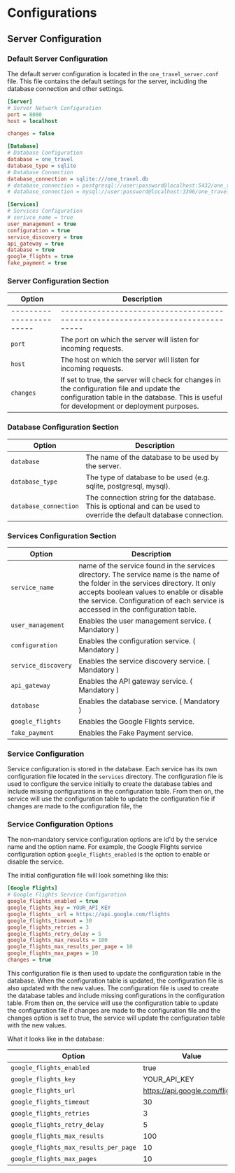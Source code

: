# Configurations

## Server Configuration

### Default Server Configuration

The default server configuration is located in the `one_travel_server.conf` file. This file contains the default settings for the server, including the database connection and other settings.

```ini
[Server]
# Server Network Configuration
port = 8080
host = localhost

changes = false

[Database]
# Database Configuration
database = one_travel
database_type = sqlite
# Database Connection
database_connection = sqlite:///one_travel.db
# database_connection = postgresql://user:password@localhost:5432/one_travel
# database_connection = mysql://user:password@localhost:3306/one_travel

[Services]
# Services Configuration
# serivce_name = true
user_management = true
configuration = true
service_discovery = true
api_gateway = true
database = true
google_flights = true
fake_payment = true


```

### Server Configuration Section

| Option                  | Description                                                                   |
| ----------------------- | ----------------------------------------------------------------------------- |
| ----------------------- | ----------------------------------------------------------------------------- |
| `port`                  | The port on which the server will listen for incoming requests.               |
| `host`                  | The host on which the server will listen for incoming requests.               |
| `changes`               | If set to true, the server will check for changes in the configuration file and update the configuration table in the database. This is useful for development or deployment purposes. |

### Database Configuration Section

| Option                | Description                                                                                                           |
| --------------------- | --------------------------------------------------------------------------------------------------------------------- |
| `database`            | The name of the database to be used by the server.                                                                    |
| `database_type`       | The type of database to be used (e.g. sqlite, postgresql, mysql).                                                     |
| `database_connection` | The connection string for the database. This is optional and can be used to override the default database connection. |

### Services Configuration Section

| Option              | Description                                                                                                                                                                                                                                                       |
| ------------------- | ----------------------------------------------------------------------------------------------------------------------------------------------------------------------------------------------------------------------------------------------------------------- |
| `service_name`      | name of the service found in the services directory. The service name is the name of the folder in the services directory. It only accepts boolean values to enable or disable the service. Configuration of each service is accessed in the configuration table. |
| `user_management`   | Enables the user management service. ( Mandatory )                                                                                                                                                                                                                  |
| `configuration`     | Enables the configuration service. ( Mandatory )                                                                                                                                                                                                                                |
| `service_discovery` | Enables the service discovery service. ( Mandatory )                                                                                                                                                                                                                           |
| `api_gateway`       | Enables the API gateway service. ( Mandatory )                                                                                                                                                                                                                                 |
| `database`          | Enables the database service. ( Mandatory )                                                                                                                                                                                                                                    |
| `google_flights`    | Enables the Google Flights service.                                                                                                                                                                                                                               |
| `fake_payment`      | Enables the Fake Payment service.                                                                                                                                                                                                                               |

### Service Configuration

Service configuration is stored in the database. Each service has its own configuration file located in the `services` directory. The configuration file is used to configure the service initially to create the database tables and include missing configurations in the configuration table. From then on, the service will use the configuration table to update the configuration file if changes are made to the configuration file, the 

### Service Configuration Options

The non-mandatory service configuration options are id'd by the service name and the option name. For example, the Google Flights service configuration option `google_flights_enabled` is the option to enable or disable the service.

The initial configuration file will look something like this:

``` ini
[Google Flights]
# Google Flights Service Configuration
google_flights_enabled = true
google_flights_key = YOUR_API_KEY
google_flights__url = https://api.google.com/flights
google_flights_timeout = 30
google_flights_retries = 3
google_flights_retry_delay = 5
google_flights_max_results = 100
google_flights_max_results_per_page = 10
google_flights_max_pages = 10
changes = true

```

This configuration file is then used to update the configuration table in the database. When the configuration table is updated, the configuration file is also updated with the new values. The configuration file is used to create the database tables and include missing configurations in the configuration table. From then on, the service will use the configuration table to update the configuration file if changes are made to the configuration file and the changes option is set to true, the service will update the configuration table with the new values.

What it looks like in the database:

| Option | Value |
| ------ | ----- |
| `google_flights_enabled` | true |
| `google_flights_key` | YOUR_API_KEY |
| `google_flights_url` | https://api.google.com/flights |
| `google_flights_timeout` | 30 |
| `google_flights_retries` | 3 |
| `google_flights_retry_delay` | 5 |
| `google_flights_max_results` | 100 |
| `google_flights_max_results_per_page` | 10 |
| `google_flights_max_pages` | 10 |


